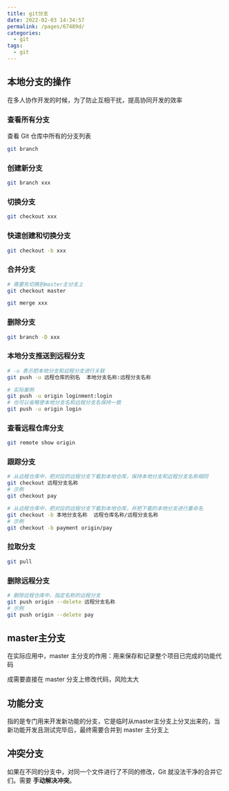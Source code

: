 ```yaml
---
title: git分支
date: 2022-02-03 14:34:57
permalink: /pages/67489d/
categories:
  - git
tags:
  - git
---
```

## 本地分支的操作

在多人协作开发的时候，为了防止互相干扰，提高协同开发的效率

### 查看所有分支

查看 Git 仓库中所有的分支列表 

```sh
git branch 
```

### 创建新分支

```sh
git branch xxx
```

### 切换分支

```sh
git checkout xxx
```

### 快速创建和切换分支

```sh
git checkout -b xxx
```

### 合并分支

```sh
# 需要先切换到master主分支上
git checkout master

git merge xxx
```

### 删除分支

```sh
git branch -D xxx
```

### 本地分支推送到远程分支

```sh
# -u 表示把本地分支和远程分支进行关联
git push -u 远程仓库的别名  本地分支名称:远程分支名称

# 实际案例
git push -u origin loginment:login
# 也可以省略使本地分支名和远程分支名保持一致
git push -u origin login
```

### 查看远程仓库分支

```sh
git remote show origin
```

### 跟踪分支

```sh
# 从远程仓库中，把对应的远程分支下载到本地仓库，保持本地分支和远程分支名称相同
git checkout 远程分支名称
# 示例
git checkout pay

# 从远程仓库中，把对应的远程分支下载到本地仓库，并把下载的本地分支进行重命名
git checkout -b 本地分支名称  远程仓库名称/远程分支名称
# 示例
git checkout -b payment origin/pay
```

### 拉取分支

```sh
git pull
```

### 删除远程分支

```sh
# 删除远程仓库中，指定名称的远程分支
git push origin --delete 远程分支名称
# 示例
git push origin --delete pay
```



## master主分支

在实际应用中，master 主分支的作用：用来保存和记录整个项目已完成的功能代码

成需要直接在 master 分支上修改代码，风险太大





## 功能分支

指的是专门用来开发新功能的分支，它是临时从master主分支上分叉出来的，当新功能开发且测试完毕后，最终需要合并到 master 主分支上



## 冲突分支

如果在不同的分支中，对同一个文件进行了不同的修改，Git 就没法干净的合并它们。需要 **手动解决冲突**。



















































